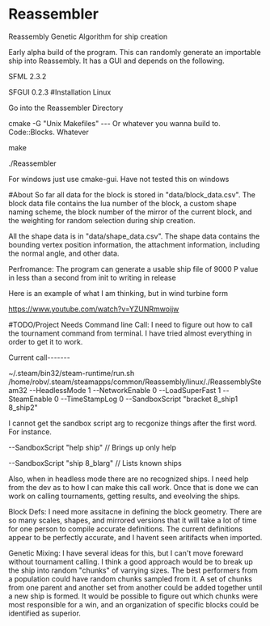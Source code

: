 # Reassembler
Reassembly Genetic Algorithm for ship creation

Early alpha build of the program. This can randomly generate an importable ship into Reassembly. It has a GUI and depends on the following. 

SFML 2.3.2 

SFGUI 0.2.3
#Installation
Linux

Go into the Reassembler Directory

cmake -G "Unix Makefiles"   --- Or whatever you wanna build to. Code::Blocks. Whatever

make

./Reassembler

For windows just use cmake-gui. Have not tested this on windows

#About
So far all data for the block is stored in "data/block_data.csv". The block data file contains the lua number of the block, a custom shape naming scheme, the block number of the mirror of the current block, and the weighting for random selection during ship creation.

All the shape data is in "data/shape_data.csv". The shape data contains the bounding vertex position information, the attachment information, including the normal angle, and other  data. 

Perfromance: The program can generate a usable ship file of 9000 P value in less than a second from init to writing in release

Here is an example of what I am thinking, but in wind turbine form

https://www.youtube.com/watch?v=YZUNRmwoijw

#TODO/Project Needs
Command line Call:
I need to figure out how to call the tournament command from terminal. I have tried almost everything in order to get it to work.

Current call-------

 ~/.steam/bin32/steam-runtime/run.sh /home/robv/.steam/steamapps/common/Reassembly/linux/./ReassemblySteam32 --HeadlessMode 1 --NetworkEnable 0 --LoadSuperFast 1 --SteamEnable 0 --TimeStampLog 0 --SandboxScript "bracket 8_ship1 8_ship2"
 
I cannot get the sandbox script arg to recgonize things after the first word. For instance.


--SandboxScript "help ship" // Brings up only help


--SandboxScript "ship 8_blarg" // Lists known ships

Also, when in headless mode there are no recognized ships. I need help from the dev as to how I can make this call work. Once that is done we can work on calling tournaments, getting results, and eveolving the ships.

Block Defs:
I need more assitacne in defining the block geometry. There are so many scales, shapes, and mirrored versions that it will take a lot of time for one person to compile accurate definitions. The current definitions appear to be perfectly accurate, and I havent seen aritifacts when imported. 

Genetic Mixing:
I have several ideas for this, but I can't move foreward without tournament calling. I think a good approach would be to break up the ship into random "chunks" of varrying sizes. The best performers from a population could have random chunks sampled from it. A set of chunks from one parent and another set from another could be added together until a new ship is formed. It would be possible to figure out which chunks were most responsible for a win, and an organization of specific blocks could be identified as superior. 
